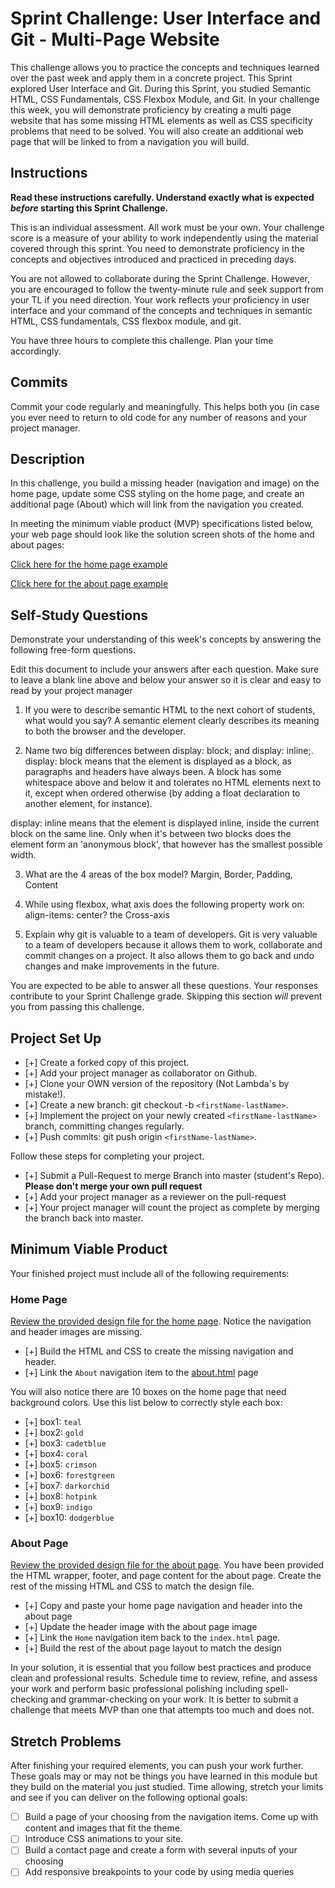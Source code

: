 # Sprint Challenge: User Interface and Git - Multi-Page Website

This challenge allows you to practice the concepts and techniques learned over the past week and apply them in a concrete project. This Sprint explored User Interface and Git. During this Sprint, you studied Semantic HTML, CSS Fundamentals, CSS Flexbox Module, and Git. In your challenge this week, you will demonstrate proficiency by creating a multi page website that has some missing HTML elements as well as CSS specificity problems that need to be solved.  You will also create an additional web page that will be linked to from a navigation you will build.

## Instructions

**Read these instructions carefully. Understand exactly what is expected _before_ starting this Sprint Challenge.**

This is an individual assessment. All work must be your own. Your challenge score is a measure of your ability to work independently using the material covered through this sprint. You need to demonstrate proficiency in the concepts and objectives introduced and practiced in preceding days.

You are not allowed to collaborate during the Sprint Challenge. However, you are encouraged to follow the twenty-minute rule and seek support from your TL if you need direction. Your work reflects your proficiency in user interface and your command of the concepts and techniques in semantic HTML, CSS fundamentals, CSS flexbox module, and git.

You have three hours to complete this challenge. Plan your time accordingly.

## Commits

Commit your code regularly and meaningfully. This helps both you (in case you ever need to return to old code for any number of reasons and your project manager.

## Description

In this challenge, you build a missing header (navigation and image) on the home page, update some CSS styling on the home page, and create an additional page (About) which will link from the navigation you created.

In meeting the minimum viable product (MVP) specifications listed below, your web page should look like the solution screen shots of the home and about pages:

[Click here for the home page example](https://tk-assets.lambdaschool.com/39a49225-8ac9-43da-aa90-514fd60ae99a_sprint-challenge-ui-home-example.png)

[Click here for the about page example](https://tk-assets.lambdaschool.com/ede1bb1a-63ff-4801-8c02-3efa2f603190_sprint-challenge-ui-about-example.png)

## Self-Study Questions

Demonstrate your understanding of this week's concepts by answering the following free-form questions.

Edit this document to include your answers after each question. Make sure to leave a blank line above and below your answer so it is clear and easy to read by your project manager

1.  If you were to describe semantic HTML to the next cohort of students, what would you say?
A semantic element clearly describes its meaning to both the browser and the developer.

2.  Name two big differences between display: block; and display: inline;.
display: block means that the element is displayed as a block, as paragraphs and headers have always been. A block has some whitespace above and below it and tolerates no HTML elements next to it, except when ordered otherwise (by adding a float declaration to another element, for instance).

display: inline means that the element is displayed inline, inside the current block on the same line. Only when it's between two blocks does the element form an 'anonymous block', that however has the smallest possible width.

3.  What are the 4 areas of the box model?
Margin, Border, Padding, Content

4.  While using flexbox, what axis does the following property work on: align-items: center?
the Cross-axis

5.  Explain why git is valuable to a team of developers.
Git is very valuable to a team of developers because it allows them to work, collaborate and commit changes on a project. It also allows them to go back and undo changes and make improvements in the future.

You are expected to be able to answer all these questions. Your responses contribute to your Sprint Challenge grade. Skipping this section *will* prevent you from passing this challenge.

## Project Set Up

- [+] Create a forked copy of this project.
- [+] Add your project manager as collaborator on Github.
- [+] Clone your OWN version of the repository (Not Lambda's by mistake!).
- [+] Create a new branch: git checkout -b `<firstName-lastName>`.
- [+] Implement the project on your newly created `<firstName-lastName>` branch, committing changes regularly.
- [+] Push commits: git push origin `<firstName-lastName>`.
 
Follow these steps for completing your project.

- [+] Submit a Pull-Request to merge <firstName-lastName> Branch into master (student's  Repo). **Please don't merge your own pull request**
- [+] Add your project manager as a reviewer on the pull-request
- [+] Your project manager will count the project as complete by merging the branch back into master.
 


## Minimum Viable Product

Your finished project must include all of the following requirements:

### Home Page

[Review the provided design file for the home page](design-files/home.png).  Notice the navigation and header images are missing.

* [+] Build the HTML and CSS to create the missing navigation and header.
* [+] Link the `About` navigation item to the [about.html](about.html) page

You will also notice there are 10 boxes on the home page that need background colors.  Use this list below to correctly style each box:

* [+] box1: `teal`
* [+] box2: `gold`
* [+] box3: `cadetblue`
* [+] box4: `coral`
* [+] box5: `crimson`
* [+] box6: `forestgreen`
* [+] box7: `darkorchid`
* [+] box8: `hotpink`
* [+] box9: `indigo`
* [+] box10: `dodgerblue`

### About Page

[Review the provided design file for the about page](design-files/about.png). You have been provided the HTML wrapper, footer, and page content for the about page. Create the rest of the missing HTML and CSS to match the design file.

* [+] Copy and paste your home page navigation and header into the about page
* [+] Update the header image with the about page image
* [+] Link the `Home` navigation item back to the `index.html` page.
* [+] Build the rest of the about page layout to match the design

In your solution, it is essential that you follow best practices and produce clean and professional results. Schedule time to review, refine, and assess your work and perform basic professional polishing including spell-checking and grammar-checking on your work. It is better to submit a challenge that meets MVP than one that attempts too much and does not.

## Stretch Problems

After finishing your required elements, you can push your work further. These goals may or may not be things you have learned in this module but they build on the material you just studied. Time allowing, stretch your limits and see if you can deliver on the following optional goals:

* [ ] Build a page of your choosing from the navigation items.  Come up with content and images that fit the theme.  
* [ ] Introduce CSS animations to your site.
* [ ] Build a contact page and create a form with several inputs of your choosing
* [ ] Add responsive breakpoints to your code by using media queries

